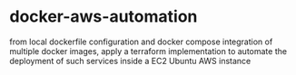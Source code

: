 # docker-aws-automation
from local dockerfile configuration and docker compose integration of multiple docker images, apply a terraform implementation to automate the deployment of such services inside a EC2 Ubuntu AWS instance 
